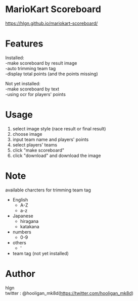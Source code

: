 
# MarioKart Scoreboard
  https://hlgn.github.io/mariokart-scoreboard/
 
# Features
  Installed:  
    -make scoreboard by result image  
    -auto trimming team tag  
    -display total points (and the points missing)  
    
  Not yet installed:  
    -make scoreboard by text  
    -using ocr for players' points  
 

# Usage
  1. select image style (race result or final result)
  2. choose image
  3. input team name and players' points
  4. select players' teams
  5. click "make scoreboard"
  6. click "download" and download the image

 
# Note
  available charcters for trimming team tag  
  * English
    * A-Z
    * a-z
  * Japanese
    * hiragana
    * katakana
  * numbers
    * 0-9
  * others
    * '
  * team tag (not yet installed)
 
# Author
 hlgn  
 twitter : @hooligan_mk8d(https://twitter.com/hooligan_mk8d)

